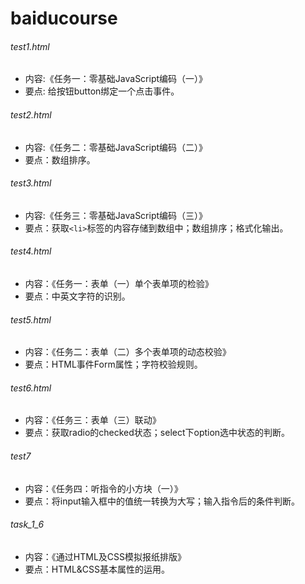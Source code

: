# baiducourse

###### test1.html
- 内容:《任务一：零基础JavaScript编码（一）》  
- 要点: 给按钮button绑定一个点击事件。

###### test2.html
- 内容:《任务二：零基础JavaScript编码（二）》
- 要点：数组排序。

###### test3.html
- 内容:《任务三：零基础JavaScript编码（三）》
- 要点：获取`<li>`标签的内容存储到数组中；数组排序；格式化输出。

###### test4.html
- 内容：《任务一：表单（一）单个表单项的检验》
- 要点：中英文字符的识别。

###### test5.html
- 内容：《任务二：表单（二）多个表单项的动态校验》
- 要点：HTML事件Form属性；字符校验规则。

###### test6.html
- 内容：《任务三：表单（三）联动》  
- 要点：获取radio的checked状态；select下option选中状态的判断。
###### test7
- 内容：《任务四：听指令的小方块（一）》
- 要点：将input输入框中的值统一转换为大写；输入指令后的条件判断。
###### task_1_6
- 内容：《通过HTML及CSS模拟报纸排版》
- 要点：HTML&CSS基本属性的运用。

